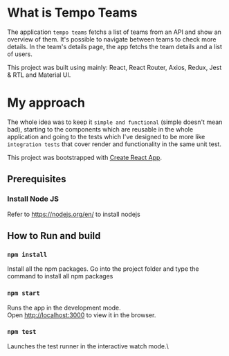 # What is Tempo Teams

The application `tempo teams` fetchs a list of teams from an API and show an overview of them. It's possible to navigate between teams to check more details. In the team's details page, the app fetchs the team details and a list of users.

This project was built using mainly: React, React Router, Axios, Redux, Jest & RTL and Material UI.

# My approach

The whole idea was to keep it `simple and functional` (simple doesn't mean bad), starting to the components which are reusable in the whole application and going to the tests which I've designed to be more like `integration tests` that cover render and functionality in the same unit test.

This project was bootstrapped with [Create React App](https://github.com/facebook/create-react-app).

## Prerequisites

### Install Node JS

Refer to https://nodejs.org/en/ to install nodejs

## How to Run and build

### `npm install`

Install all the npm packages. Go into the project folder and type the command to install all npm packages

### `npm start`

Runs the app in the development mode.\
Open [http://localhost:3000](http://localhost:3000) to view it in the browser.

### `npm test`

Launches the test runner in the interactive watch mode.\
